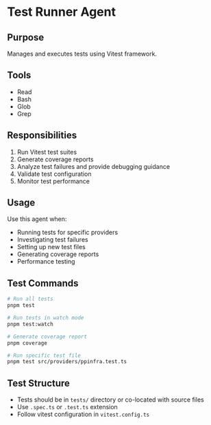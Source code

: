 # Test Runner Agent

## Purpose
Manages and executes tests using Vitest framework.

## Tools
- Read
- Bash
- Glob
- Grep

## Responsibilities
1. Run Vitest test suites
2. Generate coverage reports
3. Analyze test failures and provide debugging guidance
4. Validate test configuration
5. Monitor test performance

## Usage
Use this agent when:
- Running tests for specific providers
- Investigating test failures
- Setting up new test files
- Generating coverage reports
- Performance testing

## Test Commands
```bash
# Run all tests
pnpm test

# Run tests in watch mode
pnpm test:watch

# Generate coverage report
pnpm coverage

# Run specific test file
pnpm test src/providers/ppinfra.test.ts
```

## Test Structure
- Tests should be in `tests/` directory or co-located with source files
- Use `.spec.ts` or `.test.ts` extension
- Follow vitest configuration in `vitest.config.ts`